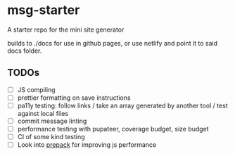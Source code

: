 # msg-starter

A starter repo for the mini site generator

builds to ./docs for use in github pages, or use netlify and point it to said docs folder.

## TODOs

* [ ] JS compiling
* [ ] prettier formatting on save instructions
* [ ] pa11y testing: follow links / take an array generated by another tool / test against local files
* [ ] commit message linting
* [ ] performance testing with pupateer, coverage budget, size budget
* [ ] CI of some kind testing
* [ ] Look into [prepack](https://prepack.io/) for improving js performance

